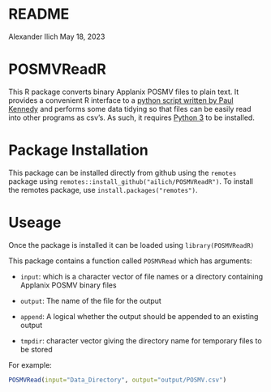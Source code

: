 README
================
Alexander Ilich
May 18, 2023

# POSMVReadR

This R package converts binary Applanix POSMV files to plain text. It
provides a convenient R interface to a [python script written by Paul
Kennedy](https://github.com/pktrigg/posmv) and performs some data
tidying so that files can be easily read into other programs as csv’s.
As such, it requires [Python 3](https://www.python.org/downloads/) to be
installed.

# Package Installation

This package can be installed directly from github using the `remotes`
package using `remotes::install_github("ailich/POSMVReadR")`. To install
the remotes package, use `install.packages("remotes")`.

# Useage

Once the package is installed it can be loaded using
`library(POSMVReadR)`

This package contains a function called `POSMVRead` which has arguments:

- `input`: which is a character vector of file names or a directory
  containing Applanix POSMV binary files

- `output`: The name of the file for the output

- `append`: A logical whether the output should be appended to an
  existing output

- `tmpdir`: character vector giving the directory name for temporary
  files to be stored

For example:

``` r
POSMVRead(input="Data_Directory", output="output/POSMV.csv")
```
